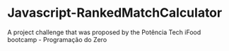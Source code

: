# Javascript-RankedMatchCalculator
A project challenge that was proposed by the Potência Tech iFood bootcamp - Programação do Zero
